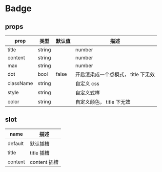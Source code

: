 # Badge

## props

|  prop   |  类型  |  默认值  | 描述 |
|  ----  | ----  |----  | ----  |
| title  | string||number |  | 文本内容，设置 title 的时候，为单独使用模式， color, content, dot 会失效 |
| content  | string||number |  | 非独立模式的 文本内容 |
| max  | string||number |  | 设置最大值，当 title 或者 content 大于 max 的时候, 会显示 {max}+ |
| dot  | bool | false | 开启渲染成一个点模式， title 下无效 |
| className  | string |  | 自定义 css |
| style  | string |  | 自定义式样 |
| color  | string |  | 自定义颜色， title 下无效 |

## slot

|  name   | 描述 |
|  ----  | ----  |
| default  | 默认插槽 |
| title  | title 插槽 |
| content  | content 插槽 |